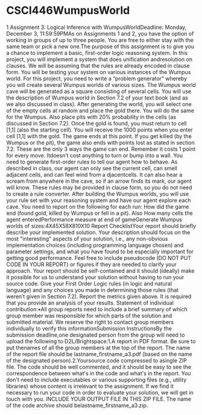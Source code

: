 # CSCI446WumpusWorld


1
 Assignment 3: Logical Inference with WumpusWorldDeadline: Monday, December 3, 11:59:59PMAs on Assignments 1 and 2, you have the option of working in groups of up to three people. You are free to either stay with the same team or pick a new one.The purpose of this assignment is to give you a chance to implement a basic, first-order logic reasoning system. In this project, you will implement a system that does unification andresolution on clauses. We will be assuming that the rules are already encoded in clause form. You will be testing your system on various instances of the Wumpus world. For this project, you need to write a “problem generator” whereby you will create several Wumpus worlds of various sizes. The Wumpus world cave will be generated as a square consisting of several cells. You will use the description of Wumpus world in Section 7.2 of your text book (and as we also discussed in class). After generating the world, you will select one of the empty cells at random and place the gold there. You will do the same for the Wumpus.  Also place pits with 20% probability in the cells (as discussed in Section 7.2). Once the gold is found, you must return to cell [1,1] (also the starting cell).  You will receive the 1000 points when you enter cell [1,1] with the gold. The game ends at this point.  If you get killed (by the Wumpus or the pit), the game also ends with points lost as stated in section 7.2.  These are the only 3 ways the game can end.  Remember it costs 1 point for every move.  Itdoesn’t cost anything to turn or bump into a wall.   You need to generate first-order rules to tell our agent how to behave. As described in class, our agent can only see the current cell, can smell adjacent cells, and can feel wind from a djacentcells. It can also hear a scream from anywhere in the cave, so if an arrow finds its mark, our agent will know. These rules may be provided in clause form, so you do not need to create a rule converter. After building the Wumpus worlds, you will use your rule set with your reasoning system and have our agent explore each cave. You need to report on the following for each run:   How did the game end (found gold, killed by Wumpus or fell in a pit).  Also How many cells the agent enteredPerformance measure at end of gameGenerate Wumpus worlds of sizes:4X45X58X810X10 
Report ChecklistYour report should briefly describe your implemented solution.  Your description should focus on the most "interesting" aspects of your solution, i.e., any non-obvious implementation choices (including programming language chosen) and parameter settings, and what you have found to be especially important for getting good performance. Feel free to include pseudocode (DO NOT PUT CODE IN YOUR REPORT) or figures if they are needed to clarify your approach. Your report should be self-contained and it should (ideally) make it possible for us to understand your solution without having to run your source code. Give your First Order Logic rules (in logic and natural language) and any choices you made in determining those rules (that weren’t given in Section 7.2).   Report the metrics given above.   It is required that you provide an analysis of your results. Statement of individual contribution:•All group reports need to include a brief summary of which group member was responsible for which parts of the solution and submitted material. We reserve the right to contact group members individually to verify this informationSubmission InstructionsBy the submission deadline,one designated person from the group will need to upload the following to D2L/Brightspace:1.A report in PDF format. Be sure to put thenames of all the group members at the top of the report.   The name of the report file should be lastname_firstname_a3.pdf (based on the name of the designated person).2.Yoursource code compressed to asingle ZIP file. The code should be well commented, and it should be easy to see the correspondence between what's in the code and what's in the report. You don't need to include executables or various supporting files (e.g., utility libraries) whose content is irrelevant to the assignment. If we find it necessary to run your code in order to evaluate your solution, we will get in touch with you.  INCLUDE YOUR OUTPUT FILE IN THIS ZIP FILE.  The name of the code archive should belastname_firstname_a3.zip. 
